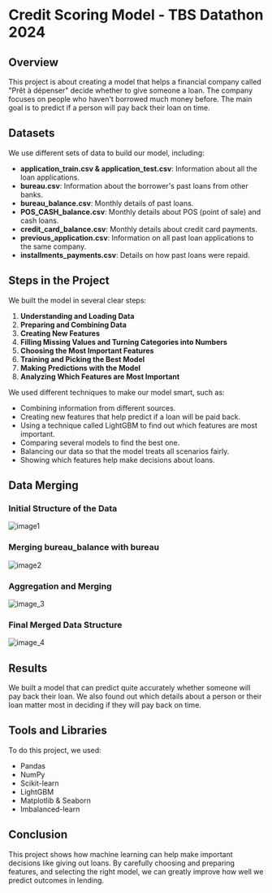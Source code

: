 # Credit Scoring Model - TBS Datathon 2024

## Overview
This project is about creating a model that helps a financial company called "Prêt à dépenser" decide whether to give someone a loan. The company focuses on people who haven't borrowed much money before. The main goal is to predict if a person will pay back their loan on time.

## Datasets

We use different sets of data to build our model, including:
- **application_train.csv & application_test.csv**: Information about all the loan applications.
- **bureau.csv**: Information about the borrower's past loans from other banks.
- **bureau_balance.csv**: Monthly details of past loans.
- **POS_CASH_balance.csv**: Monthly details about POS (point of sale) and cash loans.
- **credit_card_balance.csv**: Monthly details about credit card payments.
- **previous_application.csv**: Information on all past loan applications to the same company.
- **installments_payments.csv**: Details on how past loans were repaid.

## Steps in the Project
We built the model in several clear steps:

1. **Understanding and Loading Data**
2. **Preparing and Combining Data**
3. **Creating New Features**
4. **Filling Missing Values and Turning Categories into Numbers**
5. **Choosing the Most Important Features**
6. **Training and Picking the Best Model**
7. **Making Predictions with the Model**
8. **Analyzing Which Features are Most Important**

We used different techniques to make our model smart, such as:
- Combining information from different sources.
- Creating new features that help predict if a loan will be paid back.
- Using a technique called LightGBM to find out which features are most important.
- Comparing several models to find the best one.
- Balancing our data so that the model treats all scenarios fairly.
- Showing which features help make decisions about loans.

## Data Merging
### Initial Structure of the Data
![image1](https://github.com/revanthkrishnamg/Credit-Model-Datathon-2024/assets/149286080/5ab175cd-84d8-4ac9-a89e-22b6974daa55)

### Merging bureau_balance with bureau
![image2](https://github.com/revanthkrishnamg/Credit-Model-Datathon-2024/assets/149286080/2c2c80b7-9b0e-4a15-8d5c-35b8125b2970)

### Aggregation and Merging
![image_3](https://github.com/revanthkrishnamg/Credit-Model-Datathon-2024/assets/149286080/b6546529-7223-4617-a56b-83f4bd708da3)

### Final Merged Data Structure
![image_4](https://github.com/revanthkrishnamg/Credit-Model-Datathon-2024/assets/149286080/25daaba3-e35a-4738-b481-3768c4b5ae16)

## Results
We built a model that can predict quite accurately whether someone will pay back their loan. We also found out which details about a person or their loan matter most in deciding if they will pay back on time.

## Tools and Libraries
To do this project, we used:
- Pandas
- NumPy
- Scikit-learn
- LightGBM
- Matplotlib & Seaborn
- Imbalanced-learn

## Conclusion
This project shows how machine learning can help make important decisions like giving out loans. By carefully choosing and preparing features, and selecting the right model, we can greatly improve how well we predict outcomes in lending.
